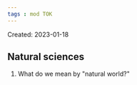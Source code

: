 ```yaml
---
tags : mod TOK
---
```

Created: 2023-01-18 

## Natural sciences 

1. What do we mean by "natural world?"